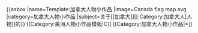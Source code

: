 {{asbox
|name=Template:加拿大人物小作品
|image=Canada flag map.svg
|category=加拿大人物小作品
|subject=关于[[加拿大]][[:Category:加拿大人|人物]]的}}<noinclude>
[[Category:美洲人物小作品模板|C]]
[[Category:加拿大人物小作品|*]]
</noinclude>
